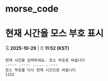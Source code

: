 # morse_code
# 현재 시간을 모스 부호 표시
<!-- MORSE_TIME_START -->
🗓️ **2025-10-29** | ⏰ **11:52 (KST)**

```
현재 시간을 입력하세요. 모스 부호로 바꿉니다
.---- .---- ..... ..---
모스 부호를 다시 현재 시간으로 바꿉니다
1152
```
<!-- MORSE_TIME_END -->
